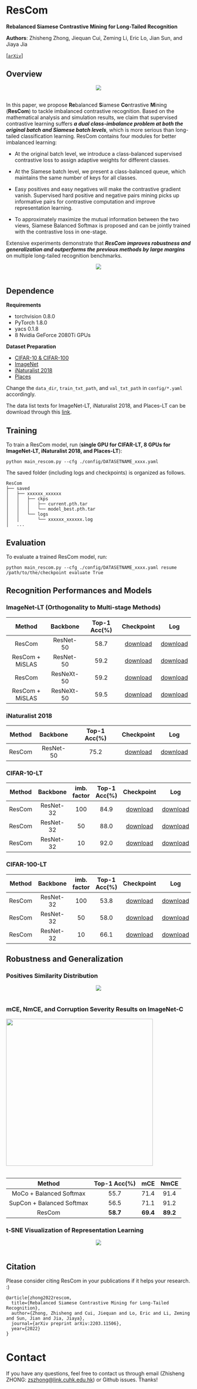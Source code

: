 # ResCom
**Rebalanced Siamese Contrastive Mining for Long-Tailed Recognition**

**Authors**: Zhisheng Zhong, Jiequan Cui, Zeming Li, Eric Lo, Jian Sun, and Jiaya Jia

[[`arXiv`](https://arxiv.org/abs/2203.11506)]



## Overview



<div align="center">
  <img src="./assets/motivation.jpg" style="zoom:90%;"/>
</div><br/>

In this paper, we propose **Re**balanced **S**iamese **Co**ntrastive **M**ining (**ResCom**) to tackle imbalanced contrastive recognition. Based on the mathematical analysis and simulation results, we claim that supervised contrastive learning suffers ***a dual class-imbalance problem at both the original batch and Siamese batch levels***, which is more serious than long-tailed classification learning. ResCom contains four modules for better imbalanced learning:

- At the original batch level, we introduce a class-balanced supervised contrastive loss to assign adaptive weights for different classes. 

- At the Siamese batch level, we present a class-balanced queue, which maintains the same number of keys for all classes.  

- Easy positives and easy negatives will make the contrastive gradient vanish. Supervised hard positive and negative pairs mining  picks up informative pairs for contrastive computation and improve representation learning. 

- To approximately maximize the mutual information between the two views, Siamese Balanced Softmax is proposed and can be jointly trained with the contrastive loss in one-stage.

Extensive experiments demonstrate that ***ResCom improves robustness and generalization and outperforms the previous methods by large margins*** on multiple long-tailed recognition benchmarks. 

<div align="center">
  <img src="./assets/method.jpg" style="zoom:90%;"/>
</div><br/>


## Dependence

**Requirements**

* torchvision 0.8.0
* PyTorch 1.8.0
* yacs 0.1.8
* 8 Nvidia GeForce 2080Ti GPUs

**Dataset Preparation**

* [CIFAR-10 & CIFAR-100](https://www.cs.toronto.edu/~kriz/cifar.html)
* [ImageNet](http://image-net.org/index)
* [iNaturalist 2018](https://github.com/visipedia/inat_comp/tree/master/2018)
* [Places](http://places2.csail.mit.edu/download.html)

Change the `data_dir`,  `train_txt_path`, and `val_txt_path` in `config/*.yaml` accordingly.

The data list texts for ImageNet-LT, iNaturalist 2018, and Places-LT can be download through this [link](https://drive.google.com/file/d/196V4HmGZFcooGa841zJgDP4qVndbwtkX/view?usp=sharing).



## Training

To train a ResCom model,  run (**single GPU for CIFAR-LT, 8 GPUs for ImageNet-LT, iNaturalist 2018, and Places-LT**):

```
python main_rescom.py --cfg ./config/DATASETNAME_xxxx.yaml
```

The saved folder (including logs and checkpoints) is organized as follows.

```
ResCom
├── saved
│   ├── xxxxxx_xxxxxx
│   │   ├── ckps
│   │   │   ├── current.pth.tar
│   │   │   └── model_best.pth.tar
│   │   └── logs
│   │       └── xxxxxx_xxxxxx.log
│   ...   
```



## Evaluation

To evaluate a trained ResCom model, run:

```
python main_rescom.py --cfg ./config/DATASETNAME_xxxx.yaml resume /path/to/the/checkpoint evaluate True
```



## Recognition Performances and Models

### ImageNet-LT (Orthogonality to Multi-stage Methods)

| Method | Backbone | Top-1 Acc(%) | Checkpoint | Log |
| :---: | :---: | :---: | :---: | :---: |
| ResCom | ResNet-50   | 58.7 | [download]() | [download]() |
| ResCom + MiSLAS | ResNet-50  |     59.2     | [download]() | [download]() |
| ResCom | ResNeXt-50 | 59.2 | [download]() | [download]() |
| ResCom + MiSLAS | ResNeXt-50 | 59.5 | [download]() | [download]() |

### iNaturalist 2018 

| Method | Backbone | Top-1 Acc(%) | Checkpoint | Log |
| :---: | :---: | :---: | :---: | :---: |
| ResCom | ResNet-50   | 75.2 | [download]() | [download]() |

### CIFAR-10-LT

| Method | Backbone  | imb. factor | Top-1 Acc(%) |  Checkpoint  |     Log      |
| :----: | :-------: | :---------: | :----------: | :----------: | :----------: |
| ResCom | ResNet-32 |     100     |     84.9     | [download]() | [download]() |
| ResCom | ResNet-32 |     50      |     88.0     | [download]() | [download]() |
| ResCom | ResNet-32 |     10      |     92.0     | [download]() | [download]() |

### CIFAR-100-LT

| Method | Backbone | imb. factor | Top-1 Acc(%) |     Checkpoint     | Log |
| :---: | :---: | :---: | :---: | :---: | :---: |
| ResCom | ResNet-32  | 100 | 53.8 | [download]() | [download]() |
| ResCom | ResNet-32 | 50 | 58.0 | [download]() | [download]() |
| ResCom | ResNet-32 | 10 | 66.1 | [download]() | [download]() |



## Robustness and Generalization

### Positives Similarity Distribution

<div align="center">
  <img src="./assets/pos_sim_dist.jpg" style="zoom:90%;"/>
</div><br/>

 ###  mCE, NmCE, and Corruption Severity Results on ImageNet-C

<div align="left">
  <img src="./assets/corruption_imagenetc.jpg" width="400" />
</div><br/>

|          Method           | Top-1 Acc(%) |   mCE    |   NmCE   |
| :-----------------------: | :----------: | :------: | :------: |
|  MoCo + Balanced Softmax  |     55.7     |   71.4   |   91.4   |
| SupCon + Balanced Softmax |     56.5     |   71.1   |   91.2   |
|          ResCom           |   **58.7**   | **69.4** | **89.2** |



### t-SNE Visualization of Representation Learning

<div align="center">
  <img src="./assets/tsne_vis.jpg" style="zoom:90%;"/>
</div><br/>



## Citation

Please consider citing ResCom in your publications if it helps your research. :)


```
@article{zhong2022rescom,
  title={Rebalanced Siamese Contrastive Mining for Long-Tailed Recognition},
  author={Zhong, Zhisheng and Cui, Jiequan and Lo, Eric and Li, Zeming and Sun, Jian and Jia, Jiaya},
  journal={arXiv preprint arXiv:2203.11506},
  year={2022}
}
```



# Contact

If you have any questions, feel free to contact us through email (Zhisheng ZHONG: zszhong@link.cuhk.edu.hk) or Github issues. Thanks!

 

 